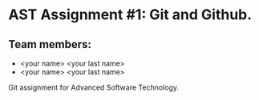 # AST Assignment \#1: Git and Github.
## Team members:
* \<your name> \<your last name>
* \<your name> \<your last name>

Git assignment for Advanced Software Technology. 